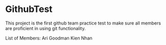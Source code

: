 # GithubTest

This project is the first github team practice test to make sure all members are proficient in using git functionality.

List of Members:
Ari Goodman
Kien Nhan

